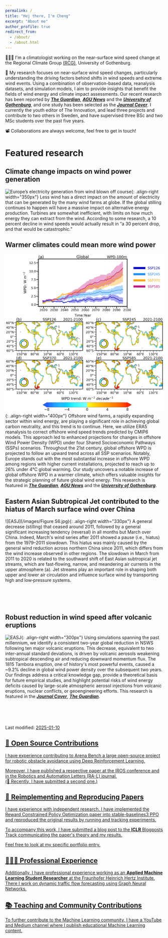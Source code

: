 ```yaml
---
permalink: /
title: "Hej there, I'm Cheng"
excerpt: "About me"
author_profile: true
redirect_from: 
  - /about/
  - /about.html
---
```


👨🏻‍💻 I'm a climatologist working on the near-surface wind speed change at the Regional Climate Group [(RCG)](https://www.gu.se/en/research/rcg-regional-climate-group), University of Gothenburg.   

🔬 My research focuses on near-surface wind speed changes, particularly understanding the driving factors behind shifts in wind speeds and extreme wind events. Using a combination of observation-based data, reanalysis datasets, and simulation models, I aim to provide insights that benefit the fields of wind energy and climate impact assessments. Our recent research has been reported by [_**The Guardian**_](https://www.theguardian.com/news/article/2024/sep/05/global-heating-could-raise-potential-for-offshore-wind-power-study-says), [_**AGU News**_](https://news.agu.org/8-7-24-warmer-climates-could-mean-more-wind-power/) and the [_**University of Gothenburg**_](https://www.gu.se/en/news/increased-offshore-wind-potential-in-a-warmer-world), and one study has been selected as the [_**Journal Cover**_](https://doi.org/10.1016/j.xinn.2024.100734). I currently the youth editor of The Innovation, and lead three projects and contribute to two others in Sweden, and have supervised three BSc and two MSc students over the past five years.

📽️ Collaborations are always welcome, feel free to get in touch!


# Featured research

## Climate change impacts on wind power generation
![Europe’s electricity generation from wind blown off course](/images/wind.jpg){: .align-right width="350px"} 
Less wind has a direct impact on the amount of electricity that can be generated by the many wind farms at globe. If the global stilling continues to happen will have a massive impact on alternative energy production. Turbines are somewhat inefficient, with limits on how much energy they can extract from the wind. According to some research, a 10 percent decline in wind speeds would actually result in “a 30 percent drop, and that would be catastrophic.”
<br>
## Warmer climates could mean more wind power
![OWE](/images/offshore_wind_energy.jpg){: .align-right width="400px"} 
Offshore wind farms, a rapidly expanding sector within wind energy, are playing a significant role in achieving global carbon neutrality, and this trend is to continue. Here, we utilize ERA5 reanalysis to correct offshore wind speed trends predicted by CMIP6 models. This approach led to enhanced projections for changes in offshore Wind Power Density (WPD) under four Shared Socioeconomic Pathways (SSPs) scenarios. Throughout the 21st century, global offshore WPD is projected to follow an upward trend across all SSP scenarios. Notably, Europe stands out with the most substantial increase in offshore WPD among regions with higher current installations, projected to reach up to 26% under 4°C global warming. Our study uncovers a notable increase of global offshore WPD in a warmer climate, which offers valuable insights for the strategic planning of future global wind energy. This research is featured in [_**The Guardian**_](https://www.theguardian.com/news/article/2024/sep/05/global-heating-could-raise-potential-for-offshore-wind-power-study-says), [_**AGU News**_](https://news.agu.org/8-7-24-warmer-climates-could-mean-more-wind-power/) and the [_**University of Gothenburg**_](https://www.gu.se/en/news/increased-offshore-wind-potential-in-a-warmer-world).
<br>
## Eastern Asian Subtropical Jet contributed to the hiatus of March surface wind over China
![EASJ](/images/Figure S6.jpg){: .align-right width="330px"} 
A general decrease (stilling) that ceased around 2011, followed by a general significant increasing tendency (reversal) in all months but March over China. Indeed, March's wind series after 2011 showed a pause (i.e., hiatus) from the 1979–2011 slowdown. This hiatus was mainly caused by the general wind reduction across northern China since 2011, which differs from the wind increase observed in other regions. The slowdown in March from 2011 to 2020 is related to the southward shift of East Asian subtropical jet streams, which are fast‐flowing, narrow, and meandering air currents in the upper atmosphere (a). Jet streams play an important role in shaping both upper and lower air circulation and influence surface wind by transporting high and low‐pressure systems.
<br>
<br>
<br>
<br>
<br>
## Robust reduction in wind speed after volcanic eruptions
![EASJ](/images/Innovation-2025.png){: .align-right width="300px"} 
Using simulations spanning the past millennium, we identify a consistent two-year global reduction in NSWS following ten major volcanic eruptions. This decrease, equivalent to two inter-annual standard deviations, is driven by volcanic aerosols weakening subtropical descending air and reducing downward momentum flux. The 1815 Tambora eruption, one of history's most powerful events, caused a ~9.2% decline in global wind power density over the subsequent two years. Our findings address a critical knowledge gap, provide a theoretical basis for future empirical studies, and highlight potential risks of wind energy deficits caused by large-scale atmospheric aerosol injections from volcanic eruptions, nuclear conflicts, or geoengineering efforts. This research is featured in the [_**Journal Cover**_](https://doi.org/10.1016/j.xinn.2024.100734), [_**The Guardian**_](https://www.theguardian.com/news/2025/feb/06/weatherwatch-volcanic-eruptions-pose-challenge-for-wind-energy-says-study).

<br>

<br>
<br>
<br>
Last modified: <u>2025-01-10<u>

<style>
hr:nth-of-type(1) {
 border-color: #1E90FF !important;
}
hr:nth-of-type(2) {
 border-color: #1E90FF !important;
}
hr:nth-of-type(3) {
 border-color: #1E90FF !important;
}
hr:nth-of-type(4) {
 border-color: #1E90FF !important;
}
</style>
  
  
<p hidden> 
# Selected Experience


## 🤖 Open Source Contributions
I have experience contributing to [Arena Bench](https://github.com/Arena-Rosnav) a large open-source project for robotic obstacle avoidance using Deep Reinforcement Learning.

Moreover, I have published a [respective paper](https://sudo-boris.github.io/publication/2022-Arena-Bench) at the IROS conference and in the Robotics and Automation Letters (RA-L) journal. \
(🤫 Recently, I have submitted a second one.)

## 📜 Reimplementing and Reproducing Papers
I have experience with independent research. I have implemented the Reward Constrained Policy Optimization paper into stable-baselines3 PPO and reproduced the original results by running and tracking experiments.

To accompany this work, I have submitted a blog post to the **ICLR** Blogposts Track communicating the paper's theory and my results.

Feel free to look at my specific [portfolio entry](https://sudo-boris.github.io/portfolio/RCPPO/).

## 👨🏻‍🔬 Professional Experience
Additionally, I have professional experience working as an **Applied Machine Learning Student Researcher** at the Fraunhofer Heinrich Hertz Institute. \
There I work on dynamic traffic flow forecasting using Graph Neural Networks.

## 📚 Teaching and Community Contributions
To further contribute to the Machine Learning community, I have a [YouTube](https://www.youtube.com/@borismeinardus) and [Medium](https://medium.com/@boris.meinardus) channel where I publish educational Machine Learning content.
</p>
